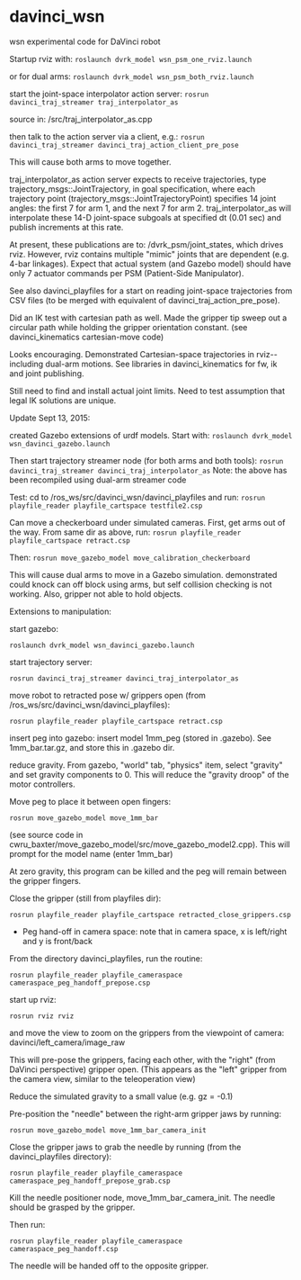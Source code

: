 # davinci_wsn
wsn experimental code for DaVinci robot

Startup rviz with: 
`roslaunch dvrk_model wsn_psm_one_rviz.launch`

or for dual arms:
`roslaunch dvrk_model wsn_psm_both_rviz.launch`

start the joint-space interpolator action server:
`rosrun davinci_traj_streamer traj_interpolator_as`

source in: /src/traj_interpolator_as.cpp

then talk to the action server via a client, e.g.:
`rosrun davinci_traj_streamer davinci_traj_action_client_pre_pose` 

This will cause both arms to move together.

traj_interpolator_as action server expects to receive trajectories, type trajectory_msgs::JointTrajectory, in goal specification,
where each trajectory point (trajectory_msgs::JointTrajectoryPoint) specifies 14 joint angles: the first 7 for arm 1, and the next
7 for arm 2.  traj_interpolator_as will interpolate these 14-D joint-space subgoals at specified dt (0.01 sec) and publish increments
at this rate.

At present, these publications are to: /dvrk_psm/joint_states, which drives rviz.  However, rviz contains multiple "mimic" joints
that are dependent (e.g. 4-bar linkages).  Expect that actual system (and Gazebo model) should have only 7 actuator commands per PSM
(Patient-Side Manipulator).

See also davinci_playfiles for a start on reading joint-space trajectories from CSV files (to be merged with equivalent of
davinci_traj_action_pre_pose).  

Did an IK test with cartesian path as well.
Made the gripper tip sweep out a circular path while holding the gripper orientation constant. (see davinci_kinematics cartesian-move code)

Looks encouraging.  Demonstrated Cartesian-space trajectories in rviz--including dual-arm motions.
See libraries in davinci_kinematics for fw, ik and joint publishing.

Still need to find and install actual joint limits.
Need to test assumption that legal IK solutions are unique.

Update Sept 13, 2015:

created Gazebo extensions of urdf models.  Start with:
`roslaunch dvrk_model wsn_davinci_gazebo.launch`

Then start trajectory streamer node (for both arms and both tools):
`rosrun davinci_traj_streamer davinci_traj_interpolator_as`
Note: the above has been recompiled using dual-arm streamer code

Test: cd to /ros_ws/src/davinci_wsn/davinci_playfiles  and run:
`rosrun playfile_reader playfile_cartspace testfile2.csp`

Can move a checkerboard under simulated cameras.  First, get arms out of the way.  From same dir as above, run: 
`rosrun playfile_reader playfile_cartspace retract.csp`

Then:
`rosrun move_gazebo_model move_calibration_checkerboard`

This will cause dual arms to move in a Gazebo simulation.
demonstrated could knock can off block using arms, but self collision checking is not working.
Also, gripper not able to hold objects.

Extensions to manipulation:

start gazebo: 

`roslaunch dvrk_model wsn_davinci_gazebo.launch`

start trajectory server:

`rosrun davinci_traj_streamer davinci_traj_interpolator_as`

move robot to retracted pose w/ grippers open (from /ros_ws/src/davinci_wsn/davinci_playfiles):

`rosrun playfile_reader playfile_cartspace retract.csp`

insert peg into gazebo: insert model 1mm_peg (stored in .gazebo).  See 1mm_bar.tar.gz, and store this in .gazebo dir.

reduce gravity.  From gazebo, "world" tab, "physics" item, select "gravity" and set gravity components to 0.  This will reduce the "gravity droop" of the motor controllers.

Move peg to place it between open fingers:

`rosrun move_gazebo_model move_1mm_bar`

 (see source code in cwru_baxter/move_gazebo_model/src/move_gazebo_model2.cpp).  This will prompt for the model name (enter 1mm_bar)
 
 At zero gravity, this program can be killed and the peg will remain between the gripper fingers.

Close the gripper (still from playfiles dir):

`rosrun playfile_reader playfile_cartspace retracted_close_grippers.csp`

* Peg hand-off in camera space:  note that in camera space, x is left/right and y is front/back

From the directory davinci_playfiles, run the routine:

`rosrun playfile_reader playfile_cameraspace cameraspace_peg_handoff_prepose.csp`

start up rviz:

`rosrun rviz rviz`

and move the view to zoom on the grippers from the viewpoint of camera: davinci/left_camera/image_raw

This will pre-pose the grippers, facing each other, with the "right" (from DaVinci perspective) gripper open.
(This appears as the "left" gripper from the camera view, similar to the teleoperation view)

Reduce the simulated gravity to a small value (e.g. gz = -0.1)

Pre-position the "needle" between the right-arm gripper jaws by running:

`rosrun move_gazebo_model move_1mm_bar_camera_init`

Close the gripper jaws to grab the needle by running (from the davinci_playfiles directory):

`rosrun playfile_reader playfile_cameraspace cameraspace_peg_handoff_prepose_grab.csp`

Kill the needle positioner node, move_1mm_bar_camera_init.  The needle should be grasped by the gripper.

Then run:

`rosrun playfile_reader playfile_cameraspace cameraspace_peg_handoff.csp`

The needle will be handed off to the opposite gripper.











